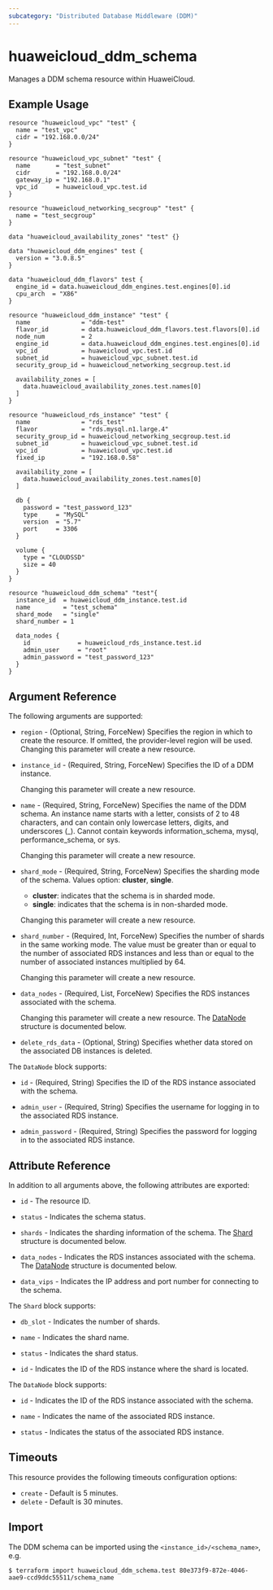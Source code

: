 ```yaml
---
subcategory: "Distributed Database Middleware (DDM)"
---
```


# huaweicloud_ddm_schema

Manages a DDM schema resource within HuaweiCloud.

## Example Usage

```hcl
resource "huaweicloud_vpc" "test" {
  name = "test_vpc"
  cidr = "192.168.0.0/24"
}

resource "huaweicloud_vpc_subnet" "test" {
  name       = "test_subnet"
  cidr       = "192.168.0.0/24"
  gateway_ip = "192.168.0.1"
  vpc_id     = huaweicloud_vpc.test.id
}

resource "huaweicloud_networking_secgroup" "test" {
  name = "test_secgroup"
}

data "huaweicloud_availability_zones" "test" {}

data "huaweicloud_ddm_engines" test {
  version = "3.0.8.5"
}

data "huaweicloud_ddm_flavors" test {
  engine_id = data.huaweicloud_ddm_engines.test.engines[0].id
  cpu_arch  = "X86"
}

resource "huaweicloud_ddm_instance" "test" {
  name              = "ddm-test"
  flavor_id         = data.huaweicloud_ddm_flavors.test.flavors[0].id
  node_num          = 2
  engine_id         = data.huaweicloud_ddm_engines.test.engines[0].id
  vpc_id            = huaweicloud_vpc.test.id
  subnet_id         = huaweicloud_vpc_subnet.test.id
  security_group_id = huaweicloud_networking_secgroup.test.id

  availability_zones = [
    data.huaweicloud_availability_zones.test.names[0]
  ]
}

resource "huaweicloud_rds_instance" "test" {
  name              = "rds_test"
  flavor            = "rds.mysql.n1.large.4"
  security_group_id = huaweicloud_networking_secgroup.test.id
  subnet_id         = huaweicloud_vpc_subnet.test.id
  vpc_id            = huaweicloud_vpc.test.id
  fixed_ip          = "192.168.0.58"

  availability_zone = [
    data.huaweicloud_availability_zones.test.names[0]
  ]

  db {
    password = "test_password_123"
    type     = "MySQL"
    version  = "5.7"
    port     = 3306
  }

  volume {
    type = "CLOUDSSD"
    size = 40
  }
}

resource "huaweicloud_ddm_schema" "test"{
  instance_id  = huaweicloud_ddm_instance.test.id
  name         = "test_schema"
  shard_mode   = "single"
  shard_number = 1

  data_nodes {
    id             = huaweicloud_rds_instance.test.id
    admin_user     = "root"
    admin_password = "test_password_123"
  }
}
```

## Argument Reference

The following arguments are supported:

* `region` - (Optional, String, ForceNew) Specifies the region in which to create the resource.
  If omitted, the provider-level region will be used. Changing this parameter will create a new resource.

* `instance_id` - (Required, String, ForceNew) Specifies the ID of a DDM instance.

  Changing this parameter will create a new resource.

* `name` - (Required, String, ForceNew) Specifies the name of the DDM schema.
  An instance name starts with a letter, consists of 2 to 48 characters, and can contain only lowercase letters,
  digits, and underscores (_). Cannot contain keywords information_schema, mysql, performance_schema, or sys.

  Changing this parameter will create a new resource.

* `shard_mode` - (Required, String, ForceNew) Specifies the sharding mode of the schema. Values option: **cluster**, **single**.
  + **cluster**: indicates that the schema is in sharded mode.
  + **single**: indicates that the schema is in non-sharded mode.

  Changing this parameter will create a new resource.

* `shard_number` - (Required, Int, ForceNew) Specifies the number of shards in the same working mode.
  The value must be greater than or equal to the number of associated RDS instances and less than or equal
  to the number of associated instances multiplied by 64.

  Changing this parameter will create a new resource.

* `data_nodes` - (Required, List, ForceNew) Specifies the RDS instances associated with the schema.

  Changing this parameter will create a new resource.
  The [DataNode](#DdmSchema_DataNode) structure is documented below.

* `delete_rds_data` - (Optional, String) Specifies whether data stored on the associated DB instances is deleted.

<a name="DdmSchema_DataNode"></a>
The `DataNode` block supports:

* `id` - (Required, String) Specifies the ID of the RDS instance associated with the schema.

* `admin_user` - (Required, String) Specifies the username for logging in to the associated RDS instance.

* `admin_password` - (Required, String) Specifies the password for logging in to the associated RDS instance.

## Attribute Reference

In addition to all arguments above, the following attributes are exported:

* `id` - The resource ID.

* `status` - Indicates the schema status.

* `shards` - Indicates the sharding information of the schema.
  The [Shard](#DdmSchema_Shard) structure is documented below.

* `data_nodes` - Indicates the RDS instances associated with the schema.
  The [DataNode](#DdmSchema_DataNode) structure is documented below.

* `data_vips` - Indicates the IP address and port number for connecting to the schema.

<a name="DdmSchema_Shard"></a>
The `Shard` block supports:

* `db_slot` - Indicates the number of shards.

* `name` - Indicates the shard name.

* `status` - Indicates the shard status.

* `id` - Indicates the ID of the RDS instance where the shard is located.

<a name="DdmSchema_DataNode"></a>
The `DataNode` block supports:

* `id` - Indicates the ID of the RDS instance associated with the schema.

* `name` - Indicates the name of the associated RDS instance.

* `status` - Indicates the status of the associated RDS instance.

## Timeouts

This resource provides the following timeouts configuration options:

* `create` - Default is 5 minutes.
* `delete` - Default is 30 minutes.

## Import

The DDM schema can be imported using the `<instance_id>/<schema_name>`, e.g.

```
$ terraform import huaweicloud_ddm_schema.test 80e373f9-872e-4046-aae9-ccd9ddc55511/schema_name
```
